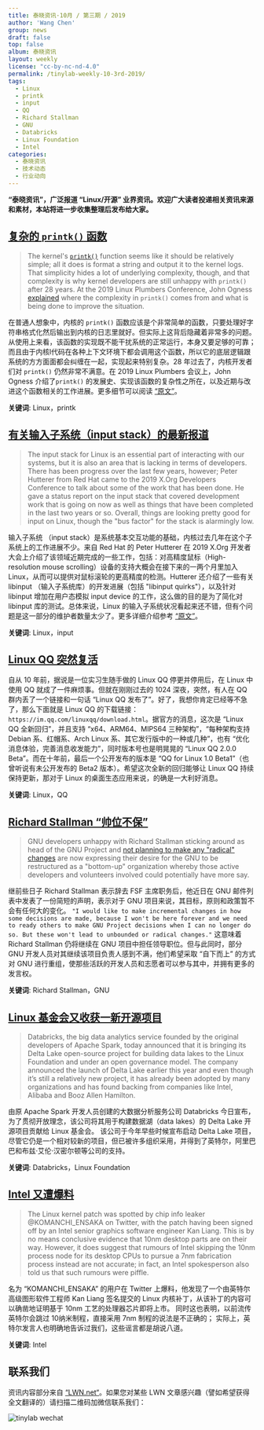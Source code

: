 ```yaml
---
title: 泰晓资讯·10月 / 第三期 / 2019
author: 'Wang Chen'
group: news
draft: false
top: false
album: 泰晓资讯
layout: weekly
license: "cc-by-nc-nd-4.0"
permalink: /tinylab-weekly-10-3rd-2019/
tags:
  - Linux
  - printk
  - input
  - QQ
  - Richard Stallman
  - GNU
  - Databricks
  - Linux Foundation
  - Intel
categories:
  - 泰晓资讯
  - 技术动态
  - 行业动向
---
```


**“泰晓资讯”，广泛报道 “Linux/开源” 业界资讯。欢迎广大读者投递相关资讯来源和素材，本站将进一步收集整理后发布给大家。**


## [**复杂的 `printk()` 函数**](https://lwn.net/Articles/800946/)

> The kernel's [`printk()`](https://www.kernel.org/doc/html/latest/driver-api/basics.html#c.printk) function seems like it should be relatively simple; all it does is format a string and output it to the kernel logs. That simplicity hides a lot of underlying complexity, though, and that complexity is why kernel developers are still unhappy with `printk()` after 28 years. At the 2019 Linux Plumbers Conference, John Ogness [explained](https://www.linuxplumbersconf.org/event/4/contributions/290/) where the complexity in `printk()` comes from and what is being done to improve the situation.

在普通人想象中，内核的 `printk()` 函数应该是个非常简单的函数，只要处理好字符串格式化然后输出到内核的日志里就好。但实际上这背后隐藏着非常多的问题。从使用上来看，该函数的实现既不能干扰系统的正常运行，本身又要足够的可靠；而且由于内核l代码在各种上下文环境下都会调用这个函数，所以它的底层逻辑跟系统的方方面面都会纠缠在一起，实现起来特别复杂。28 年过去了，内核开发者们对 `printk()` 仍然非常不满意。在 2019 Linux Plumbers 会议上，John Ogness 介绍了`printk()` 的发展史、实现该函数的复杂性之所在，以及近期与改进这个函数相关的工作进展。更多细节可以阅读 [“原文”](https://lwn.net/Articles/800946/)。

**关键词**: Linux，printk

## [**有关输入子系统（input stack）的最新报道**](https://lwn.net/Articles/801767/)

> The input stack for Linux is an essential part of interacting with our systems, but it is also an area that is lacking in terms of developers. There has been progress over the last few years, however; Peter Hutterer from Red Hat came to the 2019 X.Org Developers Conference to talk about some of the work that has been done. He gave a status report on the input stack that covered development work that is going on now as well as things that have been completed in the last two years or so. Overall, things are looking pretty good for input on Linux, though the "bus factor" for the stack is alarmingly low.

输入子系统 （input stack）是系统基本交互功能的基础，内核过去几年在这个子系统上的工作进展不少。来自 Red Hat 的 Peter Hutterer 在 2019 X.Org 开发者大会上介绍了该领域近期完成的一些工作，包括：对高精度鼠标（High-resolution mouse scrolling）设备的支持大概会在接下来的一两个月里加入 Linux，从而可以提供对鼠标滚轮的更高精度的检测。Hutterer 还介绍了一些有关 libinput （输入子系统库）的开发进展（包括 "libinput quirks"），以及针对 libinput 增加在用户态模拟 input device 的工作，这么做的目的是为了简化对 libinput 库的测试。总体来说，Linux 的输入子系统状况看起来还不错，但有个问题是这一部分的维护者数量太少了。更多详细介绍参考 [“原文”](https://lwn.net/Articles/801767/)。

**关键词**: Linux，input

## [**Linux QQ 突然复活**](https://im.qq.com/linuxqq/download.html)

自从 10 年前，据说是一位实习生随手做的 Linux QQ 停更并停用后，在 Linux 中使用 QQ 就成了一件麻烦事。但就在刚刚过去的 1024 深夜，突然，有人在 QQ 群内丢了一个链接和一句话 “Linux QQ 发布了”。好了，我想你肯定已经等不急了，那么下面就是 Linux QQ 的下载链接：`https://im.qq.com/linuxqq/download.html`。据官方的消息，这次是 “Linux QQ 全新回归”，并且支持 “x64、ARM64、MIPS64 三种架构”，“每种架构支持 Debian 系、红帽系、Arch Linux 系、其它发行版中的一种或几种”，也有 “优化消息体验，完善消息收发能力”，同时版本号也是明晃晃的 “Linux QQ 2.0.0 Beta”。而在十年前，最后一个公开发布的版本是 “QQ for Linux 1.0 Beta1”（也曾听说有未公开发布的 Beta2 版本）。希望这次全新的回归能够让 Linux QQ 持续保持更新，那对于 Linux 的桌面生态应用来说，的确是一大利好消息。

**关键词**: Linux，QQ

## [**Richard Stallman “帅位不保”**](https://www.phoronix.com/scan.php?page=news_item&px=GNU-Bottom-Up-Proposed)

> GNU developers unhappy with Richard Stallman sticking around as head of the GNU Project and [not planning to make any "radical" changes](https://www.phoronix.com/scan.php?page=news_item&px=RMS-No-Radical-GNU-Changes) are now expressing their desire for the GNU to be restructured as a "bottom-up" organization whereby those active developers and volunteers involved could potentially have more say.

继前些日子 Richard Stallman 表示辞去 FSF 主席职务后，他近日在 GNU 邮件列表中发表了一份简短的声明，表示对于 GNU 项目来说，其目标，原则和政策暂不会有任何大的变化。 `"I would like to make incremental changes in how some decisions are made, because I won't be here forever and we need to ready others to make GNU Project decisions when I can no longer do so. But these won't lead to unbounded or radical changes."` 这意味着 Richard Stallman 仍将继续在 GNU 项目中担任领导职位。但与此同时，部分 GNU 开发人员对其继续该项目负责人感到不满，他们希望采取 “自下而上” 的方式对 GNU 进行重组，使那些活跃的开发人员和志愿者可以参与其中，并拥有更多的发言权。

**关键词**: Richard Stallman，GNU

## [**Linux 基金会又收获一新开源项目**](https://techcrunch.com/2019/10/15/databricks-brings-its-delta-lake-open-source-project-to-the-linux-foundation/)

> Databricks, the big data analytics service founded by the original developers of Apache Spark, today announced that it is bringing its Delta Lake open-source project for building data lakes to the Linux Foundation and under an open governance model. The company announced the launch of Delta Lake earlier this year and even though it’s still a relatively new project, it has already been adopted by many organizations and has found backing from companies like Intel, Alibaba and Booz Allen Hamilton.

由原 Apache Spark 开发人员创建的大数据分析服务公司 Databricks 今日宣布，为了贯彻开放理念，该公司将其用于构建数据湖（data lakes）的 Delta Lake 开源项目贡献给 Linux 基金会。 该公司于今年早些时候宣布启动 Delta Lake 项目，尽管它仍是一个相对较新的项目，但已被许多组织采用，并得到了英特尔，阿里巴巴和布兹·艾伦·汉密尔顿等公司的支持。

**关键词**: Databricks，Linux Foundation

## [**Intel 又遭爆料**](https://www.theinquirer.net/inquirer/news/3082966/intel-10nm-ice-lake-desktop-cpus-linux-kernel)

> The Linux kernel patch was spotted by chip info leaker @KOMANCHI_ENSAKA on Twitter, with the patch having been signed off by an Intel senior graphics software engineer Kan Liang. This is by no means conclusive evidence that 10nm desktop parts are on their way. However, it does suggest that rumours of Intel skipping the 10nm process node for its desktop CPUs to pursue a 7nm fabrication process instead are not accurate; in fact, an Intel spokesperson also told us that such rumours were piffle.

名为 “KOMANCHI_ENSAKA” 的用户在 Twitter 上爆料，他发现了一个由英特尔高级图形软件工程师 Kan Liang 签名提交的 Linux 内核补丁，从该补丁的内容可以确凿地证明基于 10nm 工艺的处理器芯片即将上市。 同时这也表明，以前流传英特尔会跳过 10纳米制程，直接采用 7nm 制程的说法是不正确的； 实际上，英特尔发言人也明确地告诉过我们，这些谣言都是胡说八道。

**关键词**: Intel

## 联系我们

资讯内容部分来自 [“LWN.net“](https://lwn.net/)。如果您对某些 LWN 文章感兴趣（譬如希望获得全文翻译的）请扫描二维码加微信联系我们：

![tinylab wechat](/images/wechat/tinylab.jpg)

